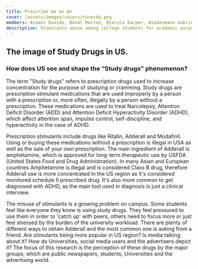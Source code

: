 ```yaml
---
title: Prescribe me an A+
cover: /assets/images/covers/coverbg.png
members: Armani Davide, Banal Matteo, Bierylo Kacper, Wiedenmann Gabriele, Zelenovic Luka, Zeynalli Ulkar
description: Stimulants abuse among college students for academic purposes it's a reality in USA. What's the perception of the issue among different social actors? 
---
```


## The image of Study Drugs in US.

### How does US see and shape the “Study drugs” phenomenon?


The term "Study drugs" refers to prescription drugs used to increase concentration for the purpose of studying or cramming. Study drugs are prescription stimulant medications that are used improperly by a person with a prescription or, more often, illegally by a person without a prescription. These medications are used to treat Narcolepsy, Attention Deficit Disorder (ADD) and Attention Deficit Hyperactivity Disorder (ADHD), which affect attention span, impulse control, self-discipline, and hyperactivity in the case of ADHD.

Prescription stimulants include drugs like Ritalin, Adderall and Modafinil. Using or buying these medications without a prescription is illegal in USA as well as the sale of your own prescription. The main ingredient of Adderall is amphetamine, which is approved for long-term therapeutic use by USFDA (United States Food and Drug Administration). In many Asian and European countries Amphetamine is illegal and is considered Class B drug, therefore Adderall use is more concentrated in the US region as it's considered monitored schedule II prescribed drug. It's also more common to get diagnosed with ADHD, as the main tool used in diagnosis is just a clinical interview.

The misuse of stimulants is a growing problem on campus. Some students feel like everyone they know is using study drugs. They feel pressured to use them in order to 'catch up' with peers, others need to focus more or just feel stressed by the burden of the university workload. There are plenty of different ways to obtain Adderall and the most common one is asking from a friend. Are stimulants being more popular in US region? Is media talking about it? How do Universities, social media users and the advertisers depict it? The focus of this research is the perception of these drugs by the major groups, which are public newspapers, students, Universities and the advertising world.
